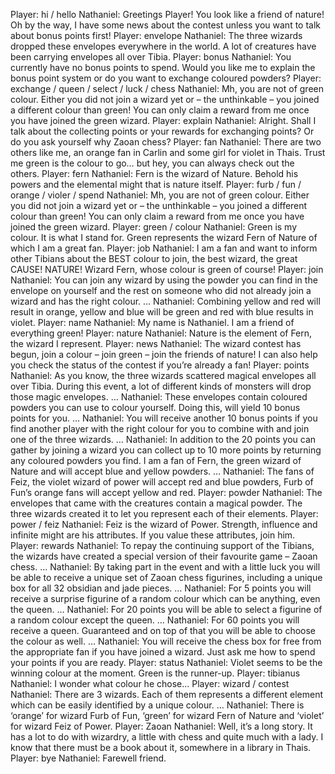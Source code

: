 Player: hi / hello
Nathaniel: Greetings Player! You look like a friend of nature! Oh by the way, I have some news about the contest unless you want to talk about bonus points first!
Player: envelope
Nathaniel: The three wizards dropped these envelopes everywhere in the world. A lot of creatures have been carrying envelopes all over Tibia.
Player: bonus
Nathaniel: You currently have no bonus points to spend. Would you like me to explain the bonus point system or do you want to exchange coloured powders?
Player: exchange / queen / select / luck / chess
Nathaniel: Mh, you are not of green colour. Either you did not join a wizard yet or – the unthinkable – you joined a different colour than green! You can only claim a reward from me once you have joined the green wizard.
Player: explain
Nathaniel: Alright. Shall I talk about the collecting points or your rewards for exchanging points? Or do you ask yourself why Zaoan chess?
Player: fan
Nathaniel: There are two others like me, an orange fan in Carlin and some girl for violet in Thais. Trust me green is the colour to go… but hey, you can always check out the others.
Player: fern
Nathaniel: Fern is the wizard of Nature. Behold his powers and the elemental might that is nature itself.
Player: furb / fun / orange / violer / spend
Nathaniel: Mh, you are not of green colour. Either you did not join a wizard yet or – the unthinkable – you joined a different colour than green! You can only claim a reward from me once you have joined the green wizard.
Player: green / colour
Nathaniel: Green is my colour. It is what I stand for. Green represents the wizard Fern of Nature of which I am a great fan.
Player: job
Nathaniel: I am a fan and want to inform other Tibians about the BEST colour to join, the best wizard, the great CAUSE! NATURE! Wizard Fern, whose colour is green of course!
Player: join
Nathaniel: You can join any wizard by using the powder you can find in the envelope on yourself and the rest on someone who did not already join a wizard and has the right colour. …
Nathaniel: Combining yellow and red will result in orange, yellow and blue will be green and red with blue results in violet.
Player: name
Nathaniel: My name is Nathaniel. I am a friend of everything green!
Player: nature
Nathaniel: Nature is the element of Fern, the wizard I represent.
Player: news
Nathaniel: The wizard contest has begun, join a colour – join green – join the friends of nature! I can also help you check the status of the contest if you’re already a fan!
Player: points
Nathaniel: As you know, the three wizards scattered magical envelopes all over Tibia. During this event, a lot of different kinds of monsters will drop those magic envelopes. …
Nathaniel: These envelopes contain coloured powders you can use to colour yourself. Doing this, will yield 10 bonus points for you. …
Nathaniel: You will receive another 10 bonus points if you find another player with the right colour for you to combine with and join one of the three wizards. …
Nathaniel: In addition to the 20 points you can gather by joining a wizard you can collect up to 10 more points by returning any coloured powders you find. I am a fan of Fern, the green wizard of Nature and will accept blue and yellow powders. …
Nathaniel: The fans of Feiz, the violet wizard of power will accept red and blue powders, Furb of Fun’s orange fans will accept yellow and red.
Player: powder
Nathaniel: The envelopes that came with the creatures contain a magical powder. The three wizards created it to let you represent each of their elements.
Player: power / feiz
Nathaniel: Feiz is the wizard of Power. Strength, influence and infinite might are his attributes. If you value these attributes, join him.
Player: rewards
Nathaniel: To repay the continuing support of the Tibians, the wizards have created a special version of their favourite game – Zaoan chess. …
Nathaniel: By taking part in the event and with a little luck you will be able to receive a unique set of Zaoan chess figurines, including a unique box for all 32 obsidian and jade pieces. …
Nathaniel: For 5 points you will receive a surprise figurine of a random colour which can be anything, even the queen. …
Nathaniel: For 20 points you will be able to select a figurine of a random colour except the queen. …
Nathaniel: For 60 points you will receive a queen. Guaranteed and on top of that you will be able to choose the colour as well. …
Nathaniel: You will receive the chess box for free from the appropriate fan if you have joined a wizard. Just ask me how to spend your points if you are ready.
Player: status
Nathaniel: Violet seems to be the winning colour at the moment. Green is the runner-up.
Player: tibianus
Nathaniel: I wonder what colour he chose…
Player: wizard / contest
Nathaniel: There are 3 wizards. Each of them represents a different element which can be easily identified by a unique colour. …
Nathaniel: There is ‘orange’ for wizard Furb of Fun, ‘green’ for wizard Fern of Nature and ‘violet’ for wizard Feiz of Power.
Player: Zaoan
Nathaniel: Well, it’s a long story. It has a lot to do with wizardry, a little with chess and quite much with a lady. I know that there must be a book about it, somewhere in a library in Thais.
Player: bye
Nathaniel: Farewell friend.